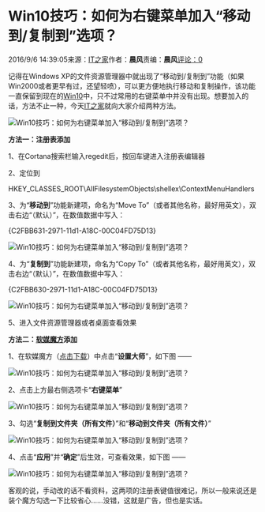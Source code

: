 # Win10技巧：如何为右键菜单加入“移动到/复制到”选项？

2016/9/6 14:39:05来源：[IT之家](https://www.ithome.com/0/255/433.htm)作者：**晨风**责编：**晨风**[评论：0](https://www.ithome.com/html/win10/255433.htm#ifcomment)

记得在Windows XP的文件资源管理器中就出现了“移动到/复制到”功能（如果Win2000或者更早有过，还望轻喷），可以更方便地执行移动和复制操作，该功能一直保留到现在的[Win10](http://win10.ithome.com/)中，只不过常用的右键菜单中并没有出现。想要加入的话，方法不止一种，今天[IT之家](http://www.ithome.com/)就向大家介绍两种方法。

![Win10技巧：如何为右键菜单加入“移动到/复制到”选项？](D:\Typora_pic\20160906_143815_303.jpg)

**方法一：注册表添加**

1、在Cortana搜索栏输入regedit后，按回车键进入注册表编辑器

2、定位到

HKEY_CLASSES_ROOT\AllFilesystemObjects\shellex\ContextMenuHandlers

3、为“**移动到**”功能新建项，命名为“Move To”（或者其他名称，最好用英文），双击右边“（默认）”，在数值数据中写入：

{C2FBB631-2971-11d1-A18C-00C04FD75D13}

![Win10技巧：如何为右键菜单加入“移动到/复制到”选项？](D:\Typora_pic\20160906_141703_727.png)

4、为“**复制到**”功能新建项，命名为“Copy To”（或者其他名称，最好用英文），双击右边“（默认）”，在数值数据中写入：

{C2FBB630-2971-11d1-A18C-00C04FD75D13}

![Win10技巧：如何为右键菜单加入“移动到/复制到”选项？](D:\Typora_pic\20160906_142237_557.png)

5、进入文件资源管理器或者桌面查看效果

**方法二：**[**软媒魔方**](http://mofang.ruanmei.com/)**添加**

1、在软媒魔方（[点击下载](http://down.ruanmei.com/tweakcube/partner/pcmastersetup_u143.exe)）中点击“**设置大师**”，如下图 ——

![Win10技巧：如何为右键菜单加入“移动到/复制到”选项？](D:\Typora_pic\20160906_142400_828.png)

2、点击上方最右侧选项卡“**右键菜单**”

![Win10技巧：如何为右键菜单加入“移动到/复制到”选项？](D:\Typora_pic\20160906_142421_495.png)

3、勾选“**复制到文件夹（所有文件）**”和“**移动到文件夹（所有文件）**”

![Win10技巧：如何为右键菜单加入“移动到/复制到”选项？](D:\Typora_pic\20160906_142427_243.png)

4、点击“**应用**”并“**确定**”后生效，可查看效果，如下图 ——

![Win10技巧：如何为右键菜单加入“移动到/复制到”选项？](D:\Typora_pic\20160906_142352_360.png)

客观的说，手动改的话不看资料，这两项的注册表键值很难记，所以一般来说还是装个魔方勾选一下比较省心……没错，这就是广告，但也是实话。